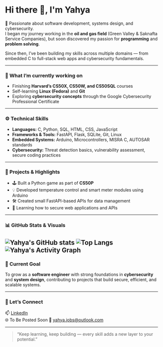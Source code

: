 # Hi there 👋, I'm Yahya  

🚀 Passionate about software development, systems design, and cybersecurity.  
I began my journey working in the **oil and gas field** (Green Valley & Saknafta Service Companies), but soon discovered my passion for **programming** and **problem solving**.  

Since then, I’ve been building my skills across multiple domains — from embedded C to full-stack web apps and cybersecurity fundamentals.  

---

### 🧠 What I’m currently working on
- Finishing **Harvard’s CS50X, CS50W, and CS50SQL** courses  
- Self-learning **Linux (Fedora)** and **Git**  
- Exploring **cybersecurity concepts** through the Google Cybersecurity Professional Certificate  

---

### ⚙️ Technical Skills
- **Languages:** C, Python, SQL, HTML, CSS, JavaScript  
- **Frameworks & Tools:** FastAPI, Flask, SQLite, Git, Linux  
- **Embedded Systems:** Arduino, Microcontrollers, MISRA C, AUTOSAR standards  
- **Cybersecurity:** Threat detection basics, vulnerability assessment, secure coding practices  

---

### 🧩 Projects & Highlights
- 🕹️ Built a Python game as part of **CS50P**
- 💡 Developed temperature control and smart meter modules using Arduino  
- 🛠️ Created small FastAPI-based APIs for data management  
- 🔐 Learning how to secure web applications and APIs  

---

### 📊 GitHub Stats & Visuals

![Yahya's GitHub stats](https://github-readme-stats.vercel.app/api?username=yzes95&show_icons=true&theme=radical) ![Top Langs](https://github-readme-stats.vercel.app/api/top-langs/?username=yzes95&layout=compact&theme=radical) 
![Yahya's Activity Graph](https://github-readme-activity-graph.vercel.app/graph?username=yzes95&theme=github-compact)
---

### 🌱 Current Goal
To grow as a **software engineer** with strong foundations in **cybersecurity** and **system design**, contributing to projects that build secure, efficient, and scalable systems.

---

### 💬 Let’s Connect
📫 [LinkedIn](https://www.linkedin.com/in/YOUR_LINKEDIN)  
🌐 To Be Posted Soon
📧 yahya.jobs@outlook.com  

---

> “Keep learning, keep building — every skill adds a new layer to your potential.”
